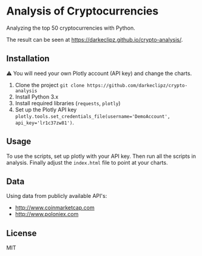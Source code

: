 # Analysis of Cryptocurrencies
Analyzing the top 50 cryptocurrencies with Python. 

The result can be seen at <https://darkeclipz.github.io/crypto-analysis/>.

## Installation
⚠ You will need your own Plotly account (API key) and change the charts.

1. Clone the project `git clone https://github.com/darkeclipz/crypto-analysis`
2. Install Python 3.x
3. Install required libraries (`requests`, `plotly`)
4. Set up the Plotly API key `plotly.tools.set_credentials_file(username='DemoAccount', api_key='lr1c37zw81')`.

## Usage
To use the scripts, set up plotly with your API key. Then run all the scripts in analysis. Finally adjust the `index.html` file to point at your charts. 

## Data
Using data from publicly available API's:
* <http://www.coinmarketcap.com>
* <http://www.poloniex.com>

## License
MIT
